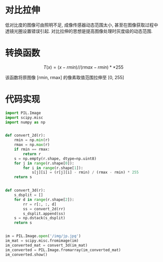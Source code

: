 # 对比拉伸

低对比度的图像可由照明不足, 成像传感器动态范围太小, 甚至在图像获取过程中透镜光圈设置错误引起. 对比拉伸的思想是提高图像处理时灰度级的动态范围.

# 转换函数

$$
T(x) = (x - rmin) // (rmax - rmin) ** 255
$$

该函数将原图像 [rmin, rmax] 的像素取值范围拉伸至 [0, 255]

# 代码实现

```py
import PIL.Image
import scipy.misc
import numpy as np


def convert_2d(r):
    rmin = np.min(r)
    rmax = np.max(r)
    if rmin == rmax:
        return r
    s = np.empty(r.shape, dtype=np.uint8)
    for j in range(r.shape[0]):
        for i in range(r.shape[1]):
            s[j][i] = (r[j][i] - rmin) / (rmax - rmin) * 255
    return s


def convert_3d(r):
    s_dsplit = []
    for d in range(r.shape[2]):
        rr = r[:, :, d]
        ss = convert_2d(rr)
        s_dsplit.append(ss)
    s = np.dstack(s_dsplit)
    return s


im = PIL.Image.open('/img/jp.jpg')
im_mat = scipy.misc.fromimage(im)
im_converted_mat = convert_3d(im_mat)
im_converted = PIL.Image.fromarray(im_converted_mat)
im_converted.show()
```
